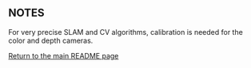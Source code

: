 ## NOTES
For very precise SLAM and CV algorithms, calibration is needed for the color and depth cameras.
 

[Return to the main README page](/README.md)
